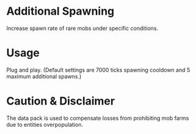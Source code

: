 # Additional Spawning
Increase spawn rate of rare mobs under specific conditions.

# Usage
Plug and play. (Default settings are 7000 ticks spawning cooldown and 5 maximum additional spawns.)

# Caution & Disclaimer
The data pack is used to compensate losses from prohibiting mob farms due to entities overpopulation.
